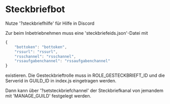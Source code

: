 # Steckbriefbot
Nutze '?steckbriefhilfe' für Hilfe in Discord

Zur beim Inbetriebnehmen muss eine 'steckbriefeids.json'-Datei mit 
```javascript
{
    "bottoken": "bottoken",
    "rssurl": "rssurl",
    "rsschannel": "rsschannel",
    "rssaufgabenchannel": "rssaufgabenchannel"
}
```
existieren.
Die Gesteckbrieftrolle muss in ROLE_GESTECKBRIEFT_ID und die Serverid in GUILD_ID in index.js eingetragen werden.

Dann kann über '?setsteckbriefchannel' der Steckbriefkanal von jemandem mit 'MANAGE_GUILD' festgelegt werden.
